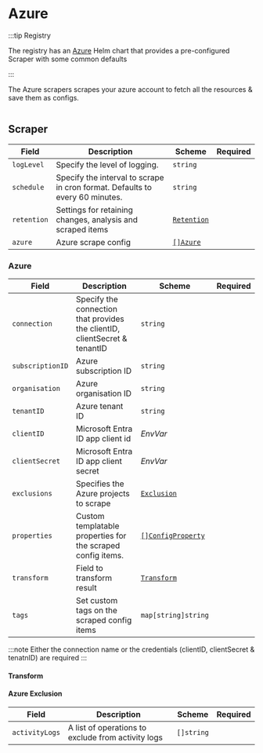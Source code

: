 # Azure



:::tip Registry

The registry has an [Azure](/registry/azure) Helm chart that provides a pre-configured Scraper with some common defaults

:::



The Azure scrapers scrapes your azure account to fetch all the resources & save them as configs.

```yaml title="azure-scraper.yaml" file=../../../modules/config-db/fixtures/azure.yaml
```

## Scraper

| Field       | Description                                                                  | Scheme                                       | Required |
| ----------- | ---------------------------------------------------------------------------- | -------------------------------------------- | -------- |
| `logLevel`  | Specify the level of logging.                                                | `string`                                     |          |
| `schedule`  | Specify the interval to scrape in cron format. Defaults to every 60 minutes. | `string`                                     |          |
| `retention` | Settings for retaining changes, analysis and scraped items                   | [`Retention`](/config-db/concepts/retention) |          |
| `azure`     | Azure scrape config                                                          | [`[]Azure`](#azure)                          |          |

### Azure

| Field            | Description                                                                | Scheme                                         | Required |
| ---------------- | -------------------------------------------------------------------------- | ---------------------------------------------- | -------- |
| `connection`     | Specify the connection that provides the clientID, clientSecret & tenantID | `string`                                       |          |
| `subscriptionID` | Azure subscription ID                                                      | `string`                                       |          |
| `organisation`   | Azure organisation ID                                                      | `string`                                       |          |
| `tenantID`       | Azure tenant ID                                                            | `string`                                       |          |
| `clientID`       | Microsoft Entra ID app client id                                           | <CommonLink to="secrets">_EnvVar_</CommonLink> |          |
| `clientSecret`   | Microsoft Entra ID app client secret                                       | <CommonLink to="secrets">_EnvVar_</CommonLink> |          |
| `exclusions`     | Specifies the Azure projects to scrape                                     | [`Exclusion`](#azure-exclusion)                |          |
| `properties`     | Custom templatable properties for the scraped config items.                | [`[]ConfigProperty`](../../reference/property) |          |
| `transform`       | Field to transform result                                                                        | [`Transform`](/config-db/concepts/transform)                        |          |
| `tags`           | Set custom tags on the scraped config items                                | `map[string]string`                            |          |

:::note
Either the connection name or the credentials (clientID, clientSecret & tenatnID) are required
:::

#### Transform

<ConfigTransform></ConfigTransform>

#### Azure Exclusion

| Field          | Description                                        | Scheme     | Required |
| -------------- | -------------------------------------------------- | ---------- | -------- |
| `activityLogs` | A list of operations to exclude from activity logs | `[]string` |          |
